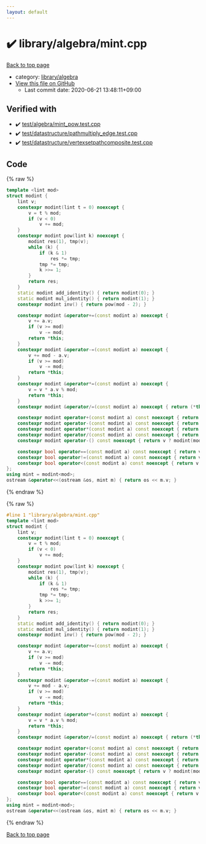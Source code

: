 ```yaml
---
layout: default
---
```


<!-- mathjax config similar to math.stackexchange -->
<script type="text/javascript" async
  src="https://cdnjs.cloudflare.com/ajax/libs/mathjax/2.7.5/MathJax.js?config=TeX-MML-AM_CHTML">
</script>
<script type="text/x-mathjax-config">
  MathJax.Hub.Config({
    TeX: { equationNumbers: { autoNumber: "AMS" }},
    tex2jax: {
      inlineMath: [ ['$','$'] ],
      processEscapes: true
    },
    "HTML-CSS": { matchFontHeight: false },
    displayAlign: "left",
    displayIndent: "2em"
  });
</script>

<script type="text/javascript" src="https://cdnjs.cloudflare.com/ajax/libs/jquery/3.4.1/jquery.min.js"></script>
<script src="https://cdn.jsdelivr.net/npm/jquery-balloon-js@1.1.2/jquery.balloon.min.js" integrity="sha256-ZEYs9VrgAeNuPvs15E39OsyOJaIkXEEt10fzxJ20+2I=" crossorigin="anonymous"></script>
<script type="text/javascript" src="../../../assets/js/copy-button.js"></script>
<link rel="stylesheet" href="../../../assets/css/copy-button.css" />


# :heavy_check_mark: library/algebra/mint.cpp

<a href="../../../index.html">Back to top page</a>

* category: <a href="../../../index.html#26c2ef729e4bca24cf34dda14fedd106">library/algebra</a>
* <a href="{{ site.github.repository_url }}/blob/master/library/algebra/mint.cpp">View this file on GitHub</a>
    - Last commit date: 2020-06-21 13:48:11+09:00




## Verified with

* :heavy_check_mark: <a href="../../../verify/test/algebra/mint_pow.test.cpp.html">test/algebra/mint_pow.test.cpp</a>
* :heavy_check_mark: <a href="../../../verify/test/datastructure/pathmultiply_edge.test.cpp.html">test/datastructure/pathmultiply_edge.test.cpp</a>
* :heavy_check_mark: <a href="../../../verify/test/datastructure/vertexsetpathcomposite.test.cpp.html">test/datastructure/vertexsetpathcomposite.test.cpp</a>


## Code

<a id="unbundled"></a>
{% raw %}
```cpp
template <lint mod>
struct modint {
    lint v;
    constexpr modint(lint t = 0) noexcept {
        v = t % mod;
        if (v < 0)
            v += mod;
    }
    constexpr modint pow(lint k) noexcept {
        modint res(1), tmp(v);
        while (k) {
            if (k & 1)
                res *= tmp;
            tmp *= tmp;
            k >>= 1;
        }
        return res;
    }
    static modint add_identity() { return modint(0); }
    static modint mul_identity() { return modint(1); }
    constexpr modint inv() { return pow(mod - 2); }

    constexpr modint &operator+=(const modint a) noexcept {
        v += a.v;
        if (v >= mod)
            v -= mod;
        return *this;
    }
    constexpr modint &operator-=(const modint a) noexcept {
        v += mod - a.v;
        if (v >= mod)
            v -= mod;
        return *this;
    }
    constexpr modint &operator*=(const modint a) noexcept {
        v = v * a.v % mod;
        return *this;
    }
    constexpr modint &operator/=(const modint a) noexcept { return (*this) *= a.inv(); }

    constexpr modint operator+(const modint a) const noexcept { return modint(v) += a; };
    constexpr modint operator-(const modint a) const noexcept { return modint(v) -= a; };
    constexpr modint operator*(const modint a) const noexcept { return modint(v) *= a; };
    constexpr modint operator/(const modint a) const noexcept { return modint(v) /= a; };
    constexpr modint operator-() const noexcept { return v ? modint(mod - v) : modint(v); }

    constexpr bool operator==(const modint a) const noexcept { return v == a.v; }
    constexpr bool operator!=(const modint a) const noexcept { return v != a.v; }
    constexpr bool operator<(const modint a) const noexcept { return v < a.v; }
};
using mint = modint<mod>;
ostream &operator<<(ostream &os, mint m) { return os << m.v; }
```
{% endraw %}

<a id="bundled"></a>
{% raw %}
```cpp
#line 1 "library/algebra/mint.cpp"
template <lint mod>
struct modint {
    lint v;
    constexpr modint(lint t = 0) noexcept {
        v = t % mod;
        if (v < 0)
            v += mod;
    }
    constexpr modint pow(lint k) noexcept {
        modint res(1), tmp(v);
        while (k) {
            if (k & 1)
                res *= tmp;
            tmp *= tmp;
            k >>= 1;
        }
        return res;
    }
    static modint add_identity() { return modint(0); }
    static modint mul_identity() { return modint(1); }
    constexpr modint inv() { return pow(mod - 2); }

    constexpr modint &operator+=(const modint a) noexcept {
        v += a.v;
        if (v >= mod)
            v -= mod;
        return *this;
    }
    constexpr modint &operator-=(const modint a) noexcept {
        v += mod - a.v;
        if (v >= mod)
            v -= mod;
        return *this;
    }
    constexpr modint &operator*=(const modint a) noexcept {
        v = v * a.v % mod;
        return *this;
    }
    constexpr modint &operator/=(const modint a) noexcept { return (*this) *= a.inv(); }

    constexpr modint operator+(const modint a) const noexcept { return modint(v) += a; };
    constexpr modint operator-(const modint a) const noexcept { return modint(v) -= a; };
    constexpr modint operator*(const modint a) const noexcept { return modint(v) *= a; };
    constexpr modint operator/(const modint a) const noexcept { return modint(v) /= a; };
    constexpr modint operator-() const noexcept { return v ? modint(mod - v) : modint(v); }

    constexpr bool operator==(const modint a) const noexcept { return v == a.v; }
    constexpr bool operator!=(const modint a) const noexcept { return v != a.v; }
    constexpr bool operator<(const modint a) const noexcept { return v < a.v; }
};
using mint = modint<mod>;
ostream &operator<<(ostream &os, mint m) { return os << m.v; }

```
{% endraw %}

<a href="../../../index.html">Back to top page</a>


